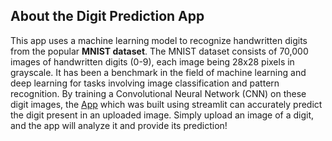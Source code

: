 ## About the Digit Prediction App

This app uses a machine learning model to recognize handwritten digits from the popular **MNIST dataset**. The MNIST dataset consists of 70,000 images of handwritten digits (0-9), each image being 28x28 pixels in grayscale. It has been a benchmark in the field of machine learning and deep learning for tasks involving image classification and pattern recognition. By training a Convolutional Neural Network (CNN) on these digit images, the [App](https://digit-recognition-app-cnn.streamlit.app/) which was built using streamlit can accurately predict the digit present in an uploaded image. Simply upload an image of a digit, and the app will analyze it and provide its prediction!

